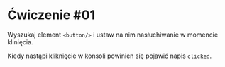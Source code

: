 # Ćwiczenie #01

Wyszukaj element `<button/>` i ustaw na nim nasłuchiwanie w momencie klinięcia.

Kiedy nastąpi kliknięcie w konsoli powinien się pojawić napis `clicked`.
